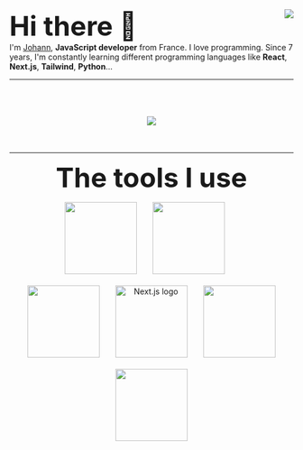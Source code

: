 
<img align="right" src="https://github-readme-stats.vercel.app/api?username=JohannC-dev" />
<font size="10">
<b>
Hi there 👋
</b>
</font>
<br>
I'm <a href="https://github.com/JohannC-dev">Johann</a>, <b>JavaScript developer</b> from France. I love programming. Since 7 years, I'm constantly learning different programming languages like <b>React</b>, <b>Next.js</b>, <b>Tailwind</b>, <b>Python</b>...

___

<p align="center">
	<br>
	<br>
	<br>
	<img src="https://img.shields.io/badge/Discord-%40neverslayed-7289DA?style=for-the-badge"/>
	<br>
	<br>
	<br>
	
</p>

___

<p align="center">
	<font size="10">
		<b>
		The tools I use
		</b>
	</font>
</p>

<p align="center">
	<img src="https://upload.wikimedia.org/wikipedia/commons/9/99/Unofficial_JavaScript_logo_2.svg" width="128"/>
	&nbsp;&nbsp;&nbsp;&nbsp;&nbsp;
	<img src="https://cdn.iconscout.com/icon/free/png-512/typescript-1174965.png" width="128"/>
	&nbsp;&nbsp;&nbsp;&nbsp;&nbsp;
	<br>
	<br>
	<img src="https://upload.wikimedia.org/wikipedia/commons/a/a7/React-icon.svg" width="128" />
	&nbsp;&nbsp;&nbsp;&nbsp;&nbsp;
	<source media="(prefers-color-scheme: dark)" srcset="https://assets.vercel.com/image/upload/v1662130559/nextjs/Icon_dark_background.png">
      <img alt="Next.js logo" src="https://assets.vercel.com/image/upload/v1662130559/nextjs/Icon_light_background.png" height="128">
    </picture>
	&nbsp;&nbsp;&nbsp;&nbsp;&nbsp;
	<img src="https://codekitapp.com/images/help/free-tailwind-icon@2x.png" width="128" />
	<br><br>
	<img src="https://git-scm.com/images/logos/downloads/Git-Icon-1788C.png" width="128" />
</p>
